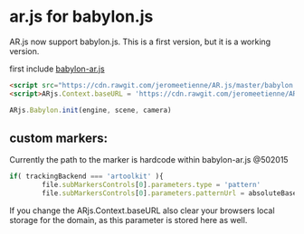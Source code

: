 # ar.js for babylon.js

AR.js now support babylon.js. This is a first version, but it is a working version. 

first include [babylon-ar.js](https://github.com/jeromeetienne/AR.js/tree/master/babylon.js/build/babylon-ar.js)

```html
<script src="https://cdn.rawgit.com/jeromeetienne/AR.js/master/babylon.js/build/babylon-ar.js"></script>
<script>ARjs.Context.baseURL = 'https://cdn.rawgit.com/jeromeetienne/AR.js/master/three.js/'</script> 
```

```javascript
ARjs.Babylon.init(engine, scene, camera)
```

## custom markers:
Currently the path to the marker is hardcode within babylon-ar.js @502015
```javascript
if( trackingBackend === 'artoolkit' ){
		file.subMarkersControls[0].parameters.type = 'pattern'
		file.subMarkersControls[0].parameters.patternUrl = absoluteBaseURL + 'hiro.patt'
```
If you change the ARjs.Context.baseURL also clear your browsers local storage for the domain, as this parameter is stored here as well.
